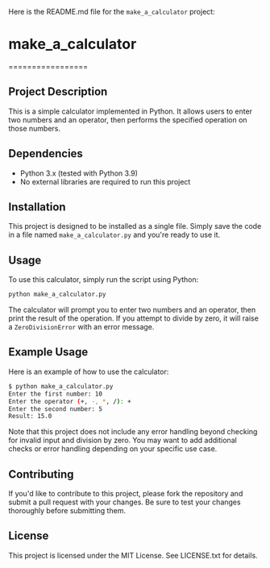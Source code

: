 Here is the README.md file for the `make_a_calculator` project:

# make_a_calculator
=================

Project Description
-------------------

This is a simple calculator implemented in Python. It allows users to enter two numbers and an operator, then performs the specified operation on those numbers.

Dependencies
------------

* Python 3.x (tested with Python 3.9)
* No external libraries are required to run this project

Installation
------------

This project is designed to be installed as a single file. Simply save the code in a file named `make_a_calculator.py` and you're ready to use it.

Usage
-----

To use this calculator, simply run the script using Python:

```bash
python make_a_calculator.py
```

The calculator will prompt you to enter two numbers and an operator, then print the result of the operation. If you attempt to divide by zero, it will raise a `ZeroDivisionError` with an error message.

Example Usage
-------------

Here is an example of how to use the calculator:

```bash
$ python make_a_calculator.py
Enter the first number: 10
Enter the operator (+, -, *, /): +
Enter the second number: 5
Result: 15.0
```

Note that this project does not include any error handling beyond checking for invalid input and division by zero. You may want to add additional checks or error handling depending on your specific use case.

Contributing
------------

If you'd like to contribute to this project, please fork the repository and submit a pull request with your changes. Be sure to test your changes thoroughly before submitting them.

License
-------

This project is licensed under the MIT License. See LICENSE.txt for details.
